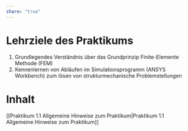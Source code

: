```yaml
---
share: "true"
---
```


# Lehrziele des Praktikums

1. Grundlegendes Verständnis über das Grundprinzip Finite-Elemente Methode (FEM)
2. Kennenlernen von Abläufen im Simulationsprogramm (ANSYS Workbench) zum lösen von strukturmechanische Problemstellungen

# Inhalt

[[Praktikum 1.1 Allgemeine Hinweise zum Praktikum|Praktikum 1.1 Allgemeine Hinweise zum Praktikum]]